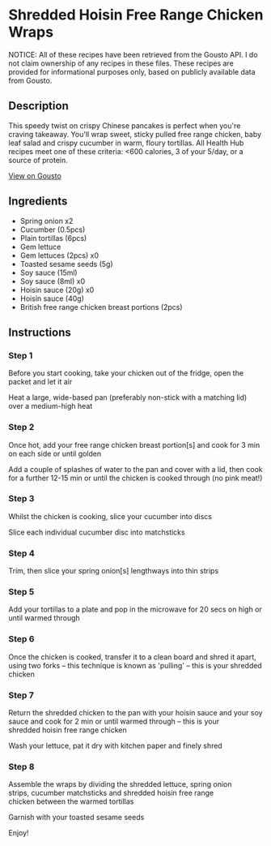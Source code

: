 # Shredded Hoisin Free Range Chicken Wraps

NOTICE: All of these recipes have been retrieved from the Gousto API. I do not claim ownership of any recipes in these files. These recipes are provided for informational purposes only, based on publicly available data from Gousto.

## Description

This speedy twist on crispy Chinese pancakes is perfect when you're craving takeaway. You'll wrap sweet, sticky pulled free range chicken, baby leaf salad and crispy cucumber in warm, floury tortillas. All Health Hub recipes meet one of these criteria: <600 calories, 3 of your 5/day, or a source of protein.


[View on Gousto](https://www.gousto.co.uk/recipes/cookbook/shredded-hoisin-free-range-chicken-wraps)

## Ingredients

- Spring onion x2
- Cucumber (0.5pcs)
- Plain tortillas (6pcs)
- Gem lettuce
- Gem lettuces (2pcs) x0
- Toasted sesame seeds (5g)
- Soy sauce (15ml)
- Soy sauce (8ml) x0
- Hoisin sauce (20g) x0
- Hoisin sauce (40g)
- British free range chicken breast portions (2pcs)

## Instructions


### Step 1

Before you start cooking, take your chicken out of the fridge, open the packet and let it air

Heat a large, wide-based pan (preferably non-stick with a matching lid) over a medium-high heat


### Step 2

Once hot, add your free range chicken breast portion[s] and cook for 3 min on each side or until golden

Add a couple of splashes of water to the pan and cover with a lid, then cook for a further 12-15 min or until the chicken is cooked through (no pink meat!)


### Step 3

Whilst the chicken is cooking, slice your cucumber into discs

Slice each individual cucumber disc into matchsticks


### Step 4

Trim, then slice your spring onion[s] lengthways into thin strips


### Step 5

Add your tortillas to a plate and pop in the microwave for 20 secs on high or until warmed through


### Step 6

Once the chicken is cooked, transfer it to a clean board and shred it apart, using two forks – this technique is known as 'pulling' – this is your shredded chicken


### Step 7

Return the shredded chicken to the pan with your hoisin sauce and your soy sauce and cook for 2 min or until warmed through – this is your shredded hoisin free range chicken

Wash your lettuce, pat it dry with kitchen paper and finely shred

### Step 8

Assemble the wraps by dividing the shredded lettuce, spring onion strips, cucumber matchsticks and shredded hoisin free range chicken between the warmed tortillas

Garnish with your toasted sesame seeds

Enjoy!

